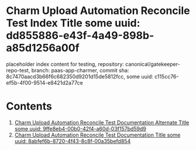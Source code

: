 # Charm Upload Automation Reconcile Test Index Title some uuid: dd855886-e43f-4a49-898b-a85d1256a00f
 placeholder index content for testing,  repository: canonical/gatekeeper-repo-test,  branch: paas-app-charmer,  commit sha: 8c7470aacd3b66f6c682350d9201d15de5812fcc,  some uuid: c115cc76-ef5b-4f00-9514-e8421d2a77ce

# Contents

1. [Charm Upload Automation Reconcile Test Documentation Alternate Title some uuid: 9ffe8eb4-00b0-42f4-a60d-03f157bd59d9](alternate-doc.md)
1. [Charm Upload Automation Reconcile Test Documentation Title some uuid: 8abfef6b-8720-4f43-8c8f-00a35befd854](doc.md)